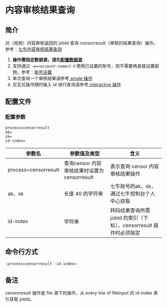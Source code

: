 # 内容审核结果查询

## 简介
对（视频）内容审核返回的 jobId 查询 censorresult（审核的结果查询）操作。参考：[七牛内容审核结果查询](https://developer.qiniu.com/censor/api/5620/video-censor#4)  
1. **操作需指定数据源，请先[配置数据源](datasource.md)**  
2. 支持通过 `-a=<account-name>`/`-d` 使用已设置的账号，则不需要再直接设置密钥，参考：[账号设置](../README.md#账号设置)  
3. 单次查询一个审核结果请参考[ single 操作](single.md)  
4. 交互式操作随时输入 id 进行查询请参考[ interactive 操作](interactive.md)  

## 配置文件

### 配置参数
```
process=censorresult
ak=
sk=
id-index=
```  
|参数名|参数值及类型 | 含义|  
|-----|-------|-----|  
|process=censorresult| 查询censor 内容审核结果时设置为censorresult| 表示查询 censor 内容审核结果操作|  
|ak、sk|长度 40 的字符串|七牛账号的ak、sk，通过七牛控制台个人中心获取|  
|id-index| 字符串| 转码结果查询所需 jobId 的索引（下标），censorresult 操作时必须指定 |  

## 命令行方式
```
-process=censorresult -id-index=
```

## 备注
censorresult 操作是 file 源下的操作，从 every line of fileinput 的 id-index 索引获取 jobId。
